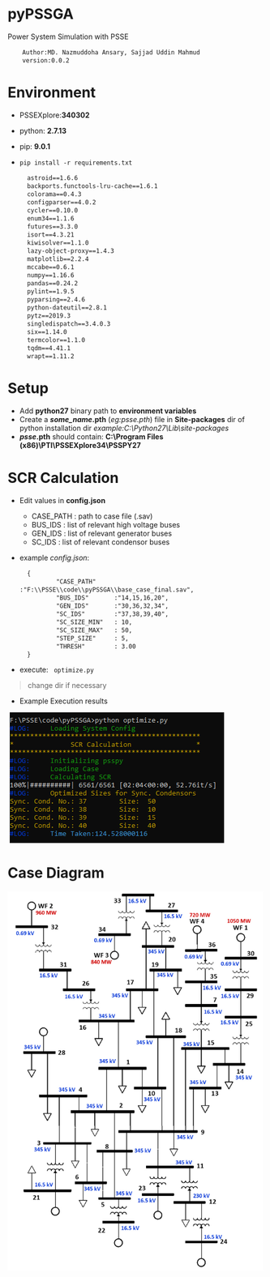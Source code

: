 # pyPSSGA
Power System Simulation with PSSE

        Author:MD. Nazmuddoha Ansary, Sajjad Uddin Mahmud
        version:0.0.2

# Environment

* PSSEXplore:**340302**
* python: **2.7.13**
* pip: **9.0.1**
* ```pip install -r requirements.txt```

        astroid==1.6.6
        backports.functools-lru-cache==1.6.1
        colorama==0.4.3
        configparser==4.0.2
        cycler==0.10.0
        enum34==1.1.6
        futures==3.3.0
        isort==4.3.21
        kiwisolver==1.1.0
        lazy-object-proxy==1.4.3
        matplotlib==2.2.4
        mccabe==0.6.1
        numpy==1.16.6
        pandas==0.24.2
        pylint==1.9.5
        pyparsing==2.4.6
        python-dateutil==2.8.1
        pytz==2019.3
        singledispatch==3.4.0.3
        six==1.14.0
        termcolor==1.1.0
        tqdm==4.41.1
        wrapt==1.11.2

# Setup
* Add **python27** binary path to **environment variables**
* Create a **_some_name_.pth** (*eg:_psse_.pth*) file in **Site-packages** dir of python installation dir *example:C:\Python27\Lib\site-packages*
* **_psse_.pth** should contain: **C:\Program Files (x86)\PTI\PSSEXplore34\PSSPY27** 

# SCR Calculation
* Edit values in **config.json**
    * CASE_PATH   : path to case file (.sav)
    * BUS_IDS     : list of relevant high voltage buses 
    * GEN_IDS     : list of relevant generator buses
    * SC_IDS      : list of relevant condensor buses 

* example *config.json*:

        {
                "CASE_PATH"     :"F:\\PSSE\\code\\pyPSSGA\\base_case_final.sav",
                "BUS_IDS"       :"14,15,16,20",
                "GEN_IDS"       :"30,36,32,34",
                "SC_IDS"        :"37,38,39,40",
                "SC_SIZE_MIN"   : 10,
                "SC_SIZE_MAX"   : 50,
                "STEP_SIZE"     : 5,
                "THRESH"        : 3.00
        }

* execute: ``` optimize.py```
> change dir if necessary

* Example Execution results

![](/src_img/exec.PNG?raw=true)

# Case Diagram

![](/src_img/main.jpg?raw=true)
